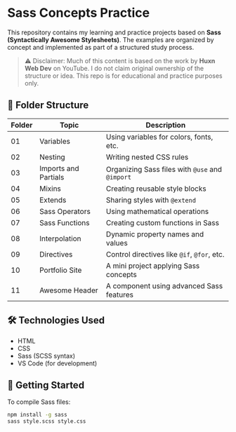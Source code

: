 # Sass Concepts Practice

This repository contains my learning and practice projects based on **Sass (Syntactically Awesome Stylesheets)**. The examples are organized by concept and implemented as part of a structured study process.

> ⚠️ Disclaimer: Much of this content is based on the work by **Huxn Web Dev** on YouTube. I do not claim original ownership of the structure or idea. This repo is for educational and practice purposes only.

## 📁 Folder Structure

| Folder | Topic                 | Description                            |
|--------|-----------------------|----------------------------------------|
| 01     | Variables             | Using variables for colors, fonts, etc. |
| 02     | Nesting               | Writing nested CSS rules               |
| 03     | Imports and Partials  | Organizing Sass files with `@use` and `@import` |
| 04     | Mixins                | Creating reusable style blocks         |
| 05     | Extends               | Sharing styles with `@extend`          |
| 06     | Sass Operators        | Using mathematical operations          |
| 07     | Sass Functions        | Creating custom functions in Sass      |
| 08     | Interpolation         | Dynamic property names and values      |
| 09     | Directives            | Control directives like `@if`, `@for`, etc. |
| 10     | Portfolio Site        | A mini project applying Sass concepts  |
| 11     | Awesome Header        | A component using advanced Sass features |

## 🛠️ Technologies Used

- HTML
- CSS
- Sass (SCSS syntax)
- VS Code (for development)

## 🚀 Getting Started

To compile Sass files:

```bash
npm install -g sass
sass style.scss style.css
